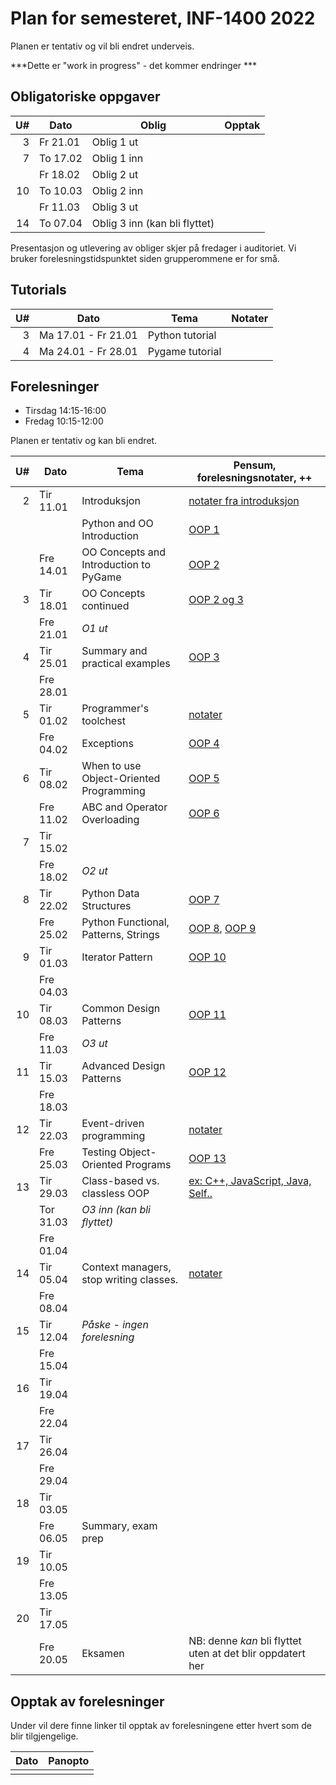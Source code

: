 Plan for semesteret, INF-1400 2022
====================================

Planen er tentativ og vil bli endret underveis. 

***Dette er "work in progress" - det kommer endringer ***


Obligatoriske oppgaver 
-----------------

| U# | Dato     | Oblig                         | Opptak |
|---:|----------|-------------------------------|--------|
|  3 | Fr 21.01 | Oblig 1 ut                    |        |
|  7 | To 17.02 | Oblig 1 inn                   |        |
|    | Fr 18.02 | Oblig 2 ut                    |        |
| 10 | To 10.03 | Oblig 2 inn                   |        |
|    | Fr 11.03 | Oblig 3 ut                    |        |
| 14 | To 07.04 | Oblig 3 inn (kan bli flyttet) |        |

Presentasjon og utlevering av obliger skjer på fredager i auditoriet.
Vi bruker forelesningstidspunktet siden grupperommene er for små. 

Tutorials
------

| U# | Dato                | Tema            | Notater |
|---:|---------------------|-----------------|---------|
|  3 | Ma 17.01 - Fr 21.01 | Python tutorial |         |
|  4 | Ma 24.01 - Fr 28.01 | Pygame tutorial |         |


Forelesninger
---------
- Tirsdag 14:15-16:00
- Fredag 10:15-12:00

Planen er tentativ og kan bli endret. 

| U# | Dato      | Tema                                    | Pensum, forelesningsnotater, ++                                                             |
|---:|-----------|-----------------------------------------|---------------------------------------------------------------------------------------------|
|  2 | Tir 11.01 | Introduksjon                            | [notater fra introduksjon](lectures/introduksjon)                                           |
|    |           | Python and OO Introduction              | [OOP 1](lectures/oop-01-python-intro-and-oo)                                                |
|    | Fre 14.01 | OO Concepts and Introduction to PyGame  | [OOP 2](lectures/oop-02-oo-and-pygame)                                                      |
|  3 | Tir 18.01 | OO Concepts continued                   | [OOP 2 og 3](lectures/oop-02-03-oo-concepts)                                                |
|    | Fre 21.01 | *O1 ut*                                 |                                                                                             |
|  4 | Tir 25.01 | Summary and practical examples          | [OOP 3](lectures/oop-03-summary-and-examples)                                               |
|    | Fre 28.01 |                                         |                                                                                             |
|  5 | Tir 01.02 | Programmer's toolchest                  | [notater](lectures/lecture-tools)                                                           |
|    | Fre 04.02 | Exceptions                              | [OOP 4](lectures/oop-04-exceptions)                                                         |
|  6 | Tir 08.02 | When to use Object-Oriented Programming | [OOP 5](lectures/oop-05-when-to-use-oop)                                                    |
|    | Fre 11.02 | ABC and Operator Overloading            | [OOP 6](lectures/oop-06-abc-op-overload)                                                    |
|  7 | Tir 15.02 |                                         |                                                                                             |
|    | Fre 18.02 | *O2 ut*                                 |                                                                                             |
|  8 | Tir 22.02 | Python Data Structures                  | [OOP 7](lectures/oop-07-python-data-structures)                                             |
|    | Fre 25.02 | Python Functional, Patterns, Strings    | [OOP 8](lectures/oop-08-oop-functional), [OOP 9](lectures/oop-09-strings-and-serialization) |
|  9 | Tir 01.03 | Iterator Pattern                        | [OOP 10](lectures/oop-10-iterator)                                                          |
|    | Fre 04.03 |                                         |                                                                                             |
| 10 | Tir 08.03 | Common Design Patterns                  | [OOP 11](lectures/oop-11-common-design-pat)                                                 |
|    | Fre 11.03 | *O3 ut*                                 |                                                                                             |
| 11 | Tir 15.03 | Advanced Design Patterns                | [OOP 12](lectures/oop-12-adv-design-pat)                                                    |
|    | Fre 18.03 |                                         |                                                                                             |
| 12 | Tir 22.03 | Event-driven programming                | [notater](lectures/lecture-event-driven-programming)                                        |
|    | Fre 25.03 | Testing Object-Oriented Programs        | [OOP 13](lectures/oop-13-testing)                                                           |
| 13 | Tir 29.03 | Class-based vs. classless OOP           | [ex: C++, JavaScript, Java, Self..](lectures/lecture-other-languages)                       |
|    | Tor 31.03 | *O3 inn (kan bli flyttet)*              |                                                                                             |
|    | Fre 01.04 |                                         |                                                                                             |
| 14 | Tir 05.04 | Context managers, stop writing classes. | [notater](lectures/lecture-context-mgr-stop-writing-cl)                                     |
|    | Fre 08.04 |                                         |                                                                                             |
| 15 | Tir 12.04 | *Påske - ingen forelesning*             |                                                                                             |
|    | Fre 15.04 |                                         |                                                                                             |
| 16 | Tir 19.04 |                                         |                                                                                             |
|    | Fre 22.04 |                                         |                                                                                             |
| 17 | Tir 26.04 |                                         |                                                                                             |
|    | Fre 29.04 |                                         |                                                                                             |
| 18 | Tir 03.05 |                                         |                                                                                             |
|    | Fre 06.05 | Summary, exam prep                      |                                                                                             |
| 19 | Tir 10.05 |                                         |                                                                                             |
|    | Fre 13.05 |                                         |                                                                                             |
| 20 | Tir 17.05 |                                         |                                                                                             |
|    | Fre 20.05 | Eksamen                                 | NB: denne *kan* bli flyttet uten at det blir oppdatert her                                  |



Opptak av forelesninger 
-------------------------

Under vil dere finne linker til opptak av forelesningene etter hvert som de blir tilgjengelige. 


| Dato | Panopto |
|------|---------|
|      |         |
